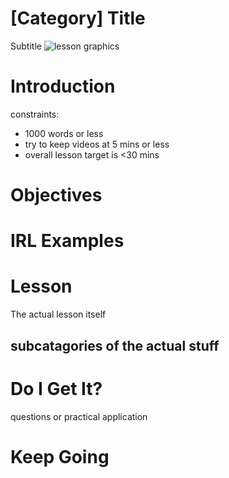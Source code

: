 # [Category] Title
Subtitle
![lesson graphics](../rsrc/placeholder.png)

# Introduction

constraints:
- 1000 words or less
- try to keep videos at 5 mins or less
- overall lesson target is <30 mins

# Objectives


# IRL Examples


# Lesson
The actual lesson itself


## subcatagories of the actual stuff


# Do I Get It?
questions or practical application

# Keep Going
<curated high quality resources for self-study>

